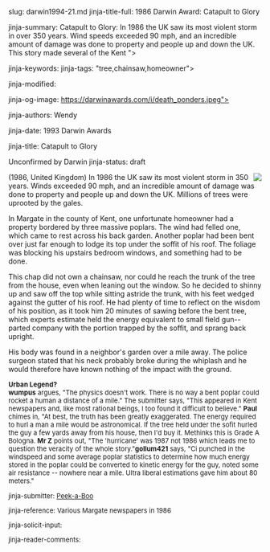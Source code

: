 slug: darwin1994-21.md
jinja-title-full: 1986 Darwin Award: Catapult to Glory

jinja-summary: Catapult to Glory: In 1986 the UK saw its most violent storm in over 350 years. Wind speeds exceeded 90 mph, and an incredible amount of damage was done to property and people up and down the UK. This story made several of the Kent ">

jinja-keywords:
jinja-tags: "tree,chainsaw,homeowner">

jinja-modified:

jinja-og-image: https://darwinawards.com/i/death_ponders.jpeg">

jinja-authors: Wendy

jinja-date: 1993 Darwin Awards


jinja-title: Catapult to Glory

Unconfirmed by Darwin
jinja-status: draft

<A href="/art/mcdonnell" target="_top"><IMG src="/i/art/mcdonnell/Catapult_glory_color.med.jpg" align="right" border="0"></A>

(1986, United Kingdom) In 1986 the UK saw its most violent storm in 350
years. Winds exceeded 90 mph, and an incredible amount of damage was done
to property and people up and down the UK. Millions of trees were uprooted
by the gales.

In Margate in the county of Kent, one unfortunate homeowner had a property
bordered by three massive poplars. The wind had felled one, which came to
rest across his back garden. Another poplar had been bent over just far
enough to lodge its top under the soffit of his roof. The foliage was
blocking his upstairs bedroom windows, and something had to be done.

This chap did not own a chainsaw, nor could he reach the trunk of the tree
from the house, even when leaning out the window. So he decided to shinny
up and saw off the top while sitting astride the trunk, with his feet
wedged against the gutter of his roof. He had plenty of time to reflect on
the wisdom of his position, as it took him 20 minutes of sawing before the
bent tree, which experts estimate held the energy equivalent to small field
gun--parted company with the portion trapped by the soffit, and sprang back
upright.

His body was found in a neighbor's garden over a mile away. The police
surgeon stated that his neck probably broke during the whiplash and he
would therefore have known nothing of the impact with the ground.

<P><FONT size="-1"><B>Urban Legend?<BR>wumpus</B> argues, "The
physics doesn't work. There is no way a bent poplar could rocket a
human a distance of a mile." The submitter says, "This appeared in
Kent newspapers and, like most rational beings, I too found it
difficult to believe." <B>Paul</B> chimes in, "At best, the truth
has been greatly exaggerated. The energy required to hurl a man a
mile would be astronomical. If the tree held under the sofit hurled
the guy a few yards away from his house, then I'd buy it.	 Methinks
this is Grade A Bologna.	<B>Mr&nbsp;Z</B> points out, "The
'hurricane' was 1987 not 1986 which leads me to question the veracity
of the whole story."<B>gollum421</B> says, "Ci punched in the
windspeed and some average poplar statistics to determine how much
energy stored in the poplar could be converted to kinetic energy for
the guy, noted some air resistance -- nowhere near a mile. Ultra
liberal estimations gave him about 80 meters."</P>
<P align=center>
<!--#include virtual="/inc/votebar_viewvoteonly" -->

jinja-submitter: <A HREF="mailto:REMOVE-">Peek-a-Boo</A>

jinja-reference: Various Margate newspapers in 1986

jinja-solicit-input:

jinja-reader-comments:



<!--#include file=nav_1994.html -->


